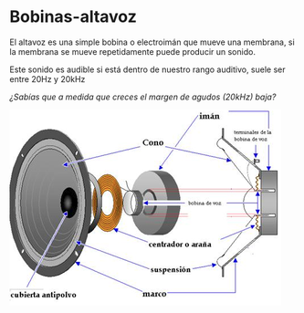 
# Bobinas-altavoz

El altavoz es una simple bobina o electroimán que mueve una membrana, si la membrana se mueve repetidamente puede producir un sonido.

Este sonido es audible si está dentro de nuestro rango auditivo, suele ser entre 20Hz y 20kHz

_¿Sabías que a medida que creces el margen de agudos (20kHz) baja?_

![](img/img0.10.png)
